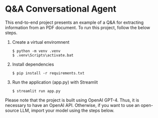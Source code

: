 # Q&A Conversational Agent

This end-to-end project presents an example of a Q&A for extracting information from an PDF document. To run this project, follow the below steps.

1. Create a virtual enviromnent 
    ```console
    $ python -m venv .venv
    $ .venv\Scripts\activate.bat
    ```
    
2. Install dependencies 
    ```console
    $ pip install -r requirements.txt
    ```
    
3. Run the application (app.py) with Streamlit
    ```console
    $ streamlit run app.py
    ```
Please note that the project is built using OpenAI GPT-4. Thus, it is necessary to have an OpenAI API. Otherwise, if you want to use an open-source LLM, import your model using the steps below.

